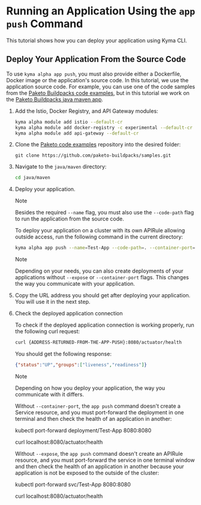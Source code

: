 # Running an Application Using the `app push` Command

This tutorial shows how you can deploy your application using Kyma CLI.

## Deploy Your Application From the Source Code

To use `kyma alpha app push`, you must also provide either a Dockerfile, Docker image or the application's source code. In this tutorial, we use the application source code. For example, you can use one of the code samples from the [Paketo Buildpacks code examples](https://github.com/paketo-buildpacks/samples/tree/main), but in this tutorial we work on the [Paketo Buildpacks java maven app](https://github.com/paketo-buildpacks/samples/tree/main/java/maven).

1. Add the Istio, Docker Registry, and API Gateway modules:

   ```bash
   kyma alpha module add istio --default-cr
   kyma alpha module add docker-registry -c experimental --default-cr
   kyma alpha module add api-gateway --default-cr
   ```

2. Clone the [Paketo code examples](https://github.com/paketo-buildpacks/samples/tree/main) repository into the desired folder:

   ```text
   git clone https://github.com/paketo-buildpacks/samples.git
   ```

3. Navigate to the `java/maven` directory:

   ```bash
   cd java/maven
   ```

4. Deploy your application.

   > [!NOTE]
   > Besides the required `--name` flag, you must also use the `--code-path` flag to run the application from the source code.

   To deploy your application on a cluster with its own APIRule allowing outside access, run the following command in the current directory:

   ```bash
   kyma alpha app push --name=Test-App --code-path=. --container-port=8888 --expose
   ```

   > [!NOTE]
   > Depending on your needs, you can also create deployments of your applications without `--expose` or `--container-port` flags. This changes the way you communicate with your application.

5. Copy the URL address you should get after deploying your application. You will use it in the next step.

6. Check the deployed application connection

   To check if the deployed application connection is working properly, run the following curl request:

   ```bash
   curl {ADDRESS-RETURNED-FROM-THE-APP-PUSH}:8080/actuator/health
   ```  

   You should get the following response:

   ```json
   {"status":"UP","groups":["liveness","readiness"]}
   ```

   > [!NOTE]
   > Depending on how you deploy your application, the way you communicate with it differs.
   >
   > Without `--container-port`, the `app push` command doesn't create a Service resource, and you must port-forward the deployment in one terminal and then check the health of an application in another:
   >
   > kubectl port-forward deployment/Test-App 8080:8080
   >
   > curl localhost:8080/actuator/health
   >
   > Without `--expose`, the `app push` command doesn't create an APIRule resource, and you must port-forward the service in one terminal window and then check the health of an application in another because your application is not be exposed to the outside of the cluster:
   >
   > kubectl port-forward svc/Test-App 8080:8080
   >
   > curl localhost:8080/actuator/health
